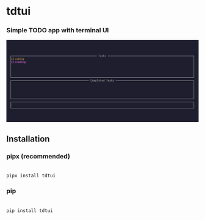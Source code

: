 # tdtui

### Simple TODO app with terminal UI

![screenshot for the app](image.png)

## Installation

### pipx (recommended)

```

pipx install tdtui

```

### pip

```

pip install tdtui

```

